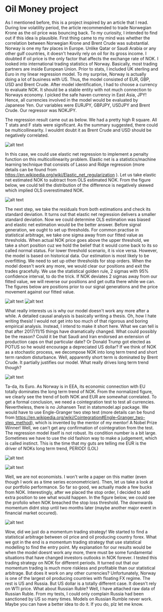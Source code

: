 # Oil Money project

As I mentioned before, this is a project inspired by an article that I read. During low volatility period, the article recommended to trade Norwegian Krone as the oil price was bouncing back. To my curiosity, I intended to find out if this idea is plausible. First thing came to my mind was whether the correlation between Norwegian Krone and Brent Crude was substantial. Norway is one my fav places in Europe. Unlike Qatar or Saudi Arabia or any other gulf countries, it doesn't heavily rely on oil for its gross income. I doubted if oil price is the only factor that affects the exchange rate of NOK. I looked into international trading statistics of Norway. Basically, most trading partners are inside European Union. Prior to stats, I included UK sterling and Euro in my linear regression model. To my surprise, Norway is actually doing a lot of business with US. Thus, the model consisted of EUR, GBP, USD and Brent Crude. After model identification, I had to choose a currency to evaluate NOK. It should be a stable entity with not much connection to Norways economy. I picked the safe haven currency in East Asia, JPY! Hence, all currencies involved in the model would be evaluated by Japanese Yen. Our variables were EURJPY, GBPJPY, USDJPY and Brent Crude. Our regressor was NOKJPY.

The regression result came out as below. We had a pretty high R square. All T stats and F stats were significant. As the summary suggested, there could be multicollinearity. I wouldnt doubt it as Brent Crude and USD should be negatively correlated.

![alt text](https://github.com/tattooday/quant-trading/blob/master/Oil%20Money%20project/preview/model%20summary.PNG)

In this case, we could use elastic net regression to implement a penalty function on this multicollinearity problem. Elastic net is a statistics/machine learning technique that consists of Lasso and Ridge regression (more details can be found from https://en.wikipedia.org/wiki/Elastic_net_regularization ). Let us take elastic net estimated NOK to subtract from OLS estimated NOK. From the figure below, we could tell the distribution of the difference is negatively skewed which implied OLS overestimated NOK.

![alt text](https://github.com/tattooday/quant-trading/blob/master/Oil%20Money%20project/preview/ols%20vs%20elastic%20net.png)

The next step, we take the residuals from both estimations and check its standard deviation. It turns out that elastic net regression delivers a smaller standard deviation. Now we could determine OLS estimation was biased and elastic net estimation would be the better answer. Before signal generation, we ought to set up thresholds. For common practise in statistical arbitrage, we take one sigma away from our fitted value as thresholds. When actual NOK price goes above the upper threshold, we take a short position cuz we hold the belief that it would come back to its so called normal status. For lower threshold scenario, it is vice versa. However, the model is based on historical data. Our estimation is most likely to be overfitting. We need to set up other thresholds for stop orders. When the model doesn't work any more, we would clear our positions and exit the trades gracefully. We use the statistical golden rule, 2 sigmas with 95% confidence interval, to do the trick. If NOK deviates 2 sigmas away from our fitted value, we will reverse our positions and get outta there while we can. The figures below are positions prior to our signal generations and the price movement against our fitted value.

![alt text](https://github.com/tattooday/quant-trading/blob/master/Oil%20Money%20project/preview/oil%20money%20positions.png)
![alt text](https://github.com/tattooday/quant-trading/blob/master/Oil%20Money%20project/preview/fitted%20vs%20actual.png)

What really interests us is why our model doesn't work any more after a while. A detailed causal analysis is basically writing a thesis. Oh, how I hate writing thesis! I would not get into too much of that rigorous and boring empirical analysis. Instead, I intend to make it short here. What we can tell is that after 2017/11/15 things have dramatically changed. What could possibly be the reason? Could it be that Saudi and Iran endorsed an extension of production caps on that particular date? Or Donald Trump got elected as POTUS so he would encourage a depreciated US dollar? If we think of NOK as a stochastic process, we decompose NOK into long term trend and short term random disturbance. Well, apparently short term is dominated by Brent Crude. It partially justifies our model. What really drives long term trend though? 

![alt text](https://github.com/tattooday/quant-trading/blob/master/Oil%20Money%20project/preview/brent%20crude.png)

Ta-da, its Euro. As Norway is in EEA, its economic connection with EU totally dominates the long term trend of NOK. From the normalized figure, we clearly see the trend of both NOK and EUR are somewhat correlated. To get a formal conclusion, we need a cointegration test to test all currencies. Nevertheless, there is no Johansen Test in statsmodel.api package. We would have to use Engle-Granger two step test (more details can be found from https://en.wikipedia.org/wiki/Cointegration#Engle–Granger_two-step_method), which is invented by the mentor of my mentor! A Nobel Prize Winner! Well, we can't get any confirmation of cointegration from the test. The regression model itself is not robust. Its condition number is a bit large. Sometimes we have to use the old fashion way to make a judgement, which is called instinct. This is the time that my guts are telling me EUR is the driver of NOKs long term trend, PERIOD! (LOL)

![alt text](https://github.com/tattooday/quant-trading/blob/master/Oil%20Money%20project/preview/trend.png)

![alt text](https://github.com/tattooday/quant-trading/blob/master/Oil%20Money%20project/preview/EG%20failed.png)

Well, we are not economists. I won't write a paper on this matter (even though I work as a time series econometrician). Then, let us take a look at our portfolio performance. So far so good, we actually made a few bucks from NOK. Interestingly, after we placed the stop order, I decided to add extra position to see what would happen. In the figure below, we could see the profolio when NOK breached the stop loss threshold. The downwards momentum didnt stop until two months later (maybe another major event in financial market occured). 

![alt text](https://github.com/tattooday/quant-trading/blob/master/Oil%20Money%20project/preview/asset%20value.png)

Wow, did we just do a momentum trading strategy! We started to find a statistical arbitrage between oil price and oil producing country forex. What we got in the end is a momentum trading strategy that use statstical modelling to find the entry point. My explanation for our results would be when the model doesnt work any more, there must be some fundamental situations that have changed investors outlooks in NOK forever. I tested this trading strategy on NOK for different periods. It turned out that our momentum trading is much more riskless and profitable than our statistical arbitrage. But does it work on any other currencies? Unfortunately, Norway is one of the largest oil producing countries with floating FX regime. The rest is US and Russia. But US dollar is a totally different case. It doesn't rely on WTI price. What about Russian Ruble? Well, I have attached raw data of Russian Ruble. From my tests, I could only complain Russia had been sanctioned by US so many times. Models on Russian Rumble never work. Maybe you can have a better idea to do it. If you do, plz let me know.
